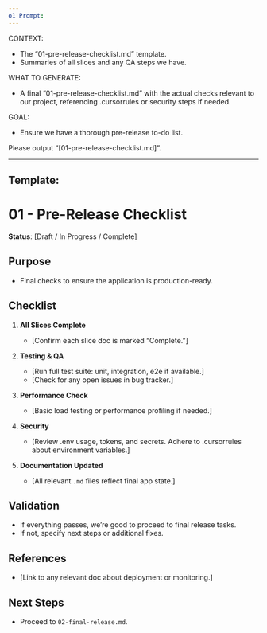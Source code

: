 ```yaml
---
o1 Prompt:
---
```

CONTEXT:
- The “01-pre-release-checklist.md” template.
- Summaries of all slices and any QA steps we have.

WHAT TO GENERATE:
- A final “01-pre-release-checklist.md” with the actual checks relevant to our project, referencing .cursorrules or security steps if needed.

GOAL:
- Ensure we have a thorough pre-release to-do list.

Please output “[01-pre-release-checklist.md]”.


---
Template:
---
# 01 - Pre-Release Checklist
**Status**: [Draft / In Progress / Complete]

## Purpose
- Final checks to ensure the application is production-ready.

## Checklist
1. **All Slices Complete**  
   - [Confirm each slice doc is marked “Complete.”]

2. **Testing & QA**  
   - [Run full test suite: unit, integration, e2e if available.]
   - [Check for any open issues in bug tracker.]

3. **Performance Check**  
   - [Basic load testing or performance profiling if needed.]

4. **Security**  
   - [Review .env usage, tokens, and secrets. Adhere to .cursorrules about environment variables.]

5. **Documentation Updated**  
   - [All relevant `.md` files reflect final app state.]

## Validation
- If everything passes, we’re good to proceed to final release tasks.
- If not, specify next steps or additional fixes.

## References
- [Link to any relevant doc about deployment or monitoring.]

## Next Steps
- Proceed to `02-final-release.md`.

